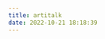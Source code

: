 ```yaml
---
title: artitalk
date: 2022-10-21 18:18:39
---
```

<!-- 引用 artitalk -->
<script type="text/javascript" src="https://cdn1.tianli0.top/gh/drew233/cdn@master/at334.js"></script>
<!-- 存放说说的容器 -->
<div id="artitalk_main"></div>
<script>
new Artitalk({
    appId: '01rzrkkLIDjA4pdbW7AX7mwJ-gzGzoHsz', // Your LeanCloud appId
    appKey: 'jfvNUjqLnh0r0DHN43qJttTk', // Your LeanCloud appKey
    serverURL: 'https://ivw3t1nj.lc-cn-n1-shared.com',
    pageSize: 1919810
})
</script>